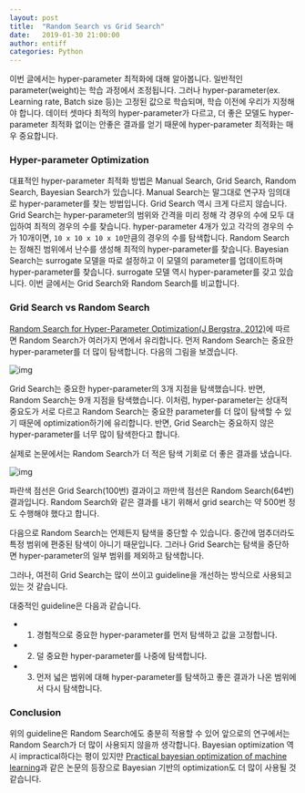 ```yaml
---
layout: post
title:  "Random Search vs Grid Search"
date:   2019-01-30 21:00:00
author: entiff
categories: Python
---
```


이번 글에서는 hyper-parameter 최적화에 대해 알아봅니다. 일반적인 parameter(weight)는 학습 과정에서 조정됩니다. 그러나 hyper-parameter(ex. Learning rate, Batch size 등)는 고정된 값으로 학습되며, 학습 이전에 우리가 지정해야 합니다. 데이터 셋마다 최적의 hyper-parameter가 다르고, 더 좋은 모델도 hyper-parameter 최적화 없이는 안좋은 결과를 얻기 때문에 hyper-parameter 최적화는 매우 중요합니다.

### Hyper-parameter Optimization

대표적인 hyper-parameter 최적화 방법은 Manual Search, Grid Search, Random Search, Bayesian Search가 있습니다. Manual Search는 말그대로 연구자 임의대로 hyper-parameter를 찾는 방법입니다. Grid Search 역시 크게 다르지 않습니다. Grid Search는 hyper-parameter의 범위와 간격을 미리 정해 각 경우의 수에 모두 대입하여 최적의 경우의 수를 찾습니다. hyper-parameter 4개가 있고 각각의 경우의 수가 10개이면, `10 x 10 x 10 x 10`만큼의 경우의 수를 탐색합니다. Random Search는 정해진 범위에서 난수를 생성해 최적의 hyper-parameter를 찾습니다. Bayesian Search는 surrogate 모델을 따로 설정하고 이 모델의 parameter를 업데이트하며 hyper-parameter를 찾습니다. surrogate 모델 역시 hyper-parameter를 갖고 있습니다. 이번 글에서는 Grid Search와 Random Search를 비교합니다.

### Grid Search vs Random Search

[Random Search for Hyper-Parameter Optimization(J Bergstra, 2012)](http://www.jmlr.org/papers/volume13/bergstra12a/bergstra12a.pdf)에 따르면 Random Search가 여러가지 면에서 유리합니다. 먼저 Random Search는 중요한 hyper-parameter를 더 많이 탐색합니다. 다음의 그림을 보겠습니다.

![img](https://github.com/shwksl101/shwksl101.github.io/blob/master/images/randomvsgird.PNG?raw=true)

Grid Search는 중요한 hyper-parameter의 3개 지점을 탐색했습니다. 반면, Random Search는 9개 지점을 탐색했습니다. 이처럼, hyper-parameter는 상대적 중요도가 서로 다르고 Random Search는 중요한 parameter를 더 많이 탐색할 수 있기 때문에 optimization하기에 유리합니다. 반면, Grid Search는 중요하지 않은 hyper-parameter를 너무 많이 탐색한다고 합니다.

실제로 논문에서는 Random Search가 더 적은 탐색 기회로 더 좋은 결과를 냈습니다.

![img](https://github.com/shwksl101/shwksl101.github.io/blob/master/images/gridvsrandom.PNG?raw=true)

파란색 점선은 Grid Search(100번) 결과이고 까만색 점선은 Random Search(64번) 결과입니다. Random Search와 같은 결과를 내기 위해서 grid search는 약 500번 정도 수행해야 했다고 합니다.

다음으로 Random Search는 언제든지 탐색을 중단할 수 있습니다. 중간에 멈추더라도 특정 범위에 편중된 탐색이 아니기 때문입니다. 그러나 Grid Search는 탐색을 중단하면 hyper-parameter의 일부 범위를 제외하고 탐색합니다.

그러나, 여전히 Grid Search는 많이 쓰이고 guideline을 개선하는 방식으로 사용되고 있는 것 같습니다.

대중적인 guideline은 다음과 같습니다.

- 1. 경험적으로 중요한 hyper-parameter를 먼저 탐색하고 값을 고정합니다.
- 2. 덜 중요한 hyper-parameter를 나중에 탐색합니다.  
- 3. 먼저 넓은 범위에 대해 hyper-parameter를 탐색하고 좋은 결과가 나온 범위에서 다시 탐색합니다.

### Conclusion

위의 guideline은 Random Search에도 충분히 적용할 수 있어 앞으로의 연구에서는 Random Search가 더 많이 사용되지 않을까 생각합니다. Bayesian optimization 역시 impractical하다는 평이 있지만 [Practical bayesian optimization of machine learning](https://arxiv.org/pdf/1206.2944.pdf)과 같은 논문의 등장으로 Bayesian 기반의 optimization도 더 많이 사용될 것 같습니다.
